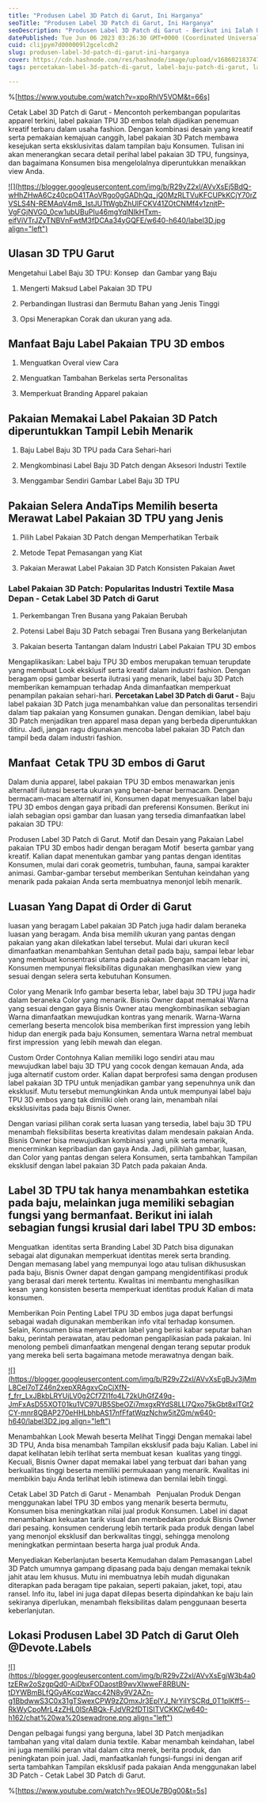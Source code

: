 ```yaml
---
title: "Produsen Label 3D Patch di Garut, Ini Harganya"
seoTitle: "Produsen Label 3D Patch di Garut, Ini Harganya"
seoDescription: "Produsen Label 3D Patch di Garut - Berikut ini Ialah Ulasan dengan lengkap yang kami Ulas tentang Jasa Produsen Label 3D Patch di Garut"
datePublished: Tue Jun 06 2023 03:26:30 GMT+0000 (Coordinated Universal Time)
cuid: clijpym7d000009l2gcelcdh2
slug: produsen-label-3d-patch-di-garut-ini-harganya
cover: https://cdn.hashnode.com/res/hashnode/image/upload/v1686021837474/8f662a5c-609d-4179-beaf-ea7b4b64d97d.jpeg
tags: percetakan-label-3d-patch-di-garut, label-baju-patch-di-garut, label-baju-jersey-garut

---
```


%[https://www.youtube.com/watch?v=xpoRhlV5VOM&t=66s] 

Cetak Label 3D Patch di Garut - Mencontoh perkembangan popularitas apparel terkini, label pakaian TPU 3D embos telah dijadikan penemuan kreatif terbaru dalam usaha fashion. Dengan kombinasi desain yang kreatif serta pemakaian kemajuan canggih, label pakaian 3D Patch membawa kesejukan serta eksklusivitas dalam tampilan baju Konsumen. Tulisan ini akan menerangkan secara detail perihal label pakaian 3D TPU, fungsinya, dan bagaimana Konsumen bisa mengelolalnya diperuntukkan menaikkan view Anda.

[![](https://blogger.googleusercontent.com/img/b/R29vZ2xl/AVvXsEj5BdQ-wHhZHwA6Cz40cpO41TAoVRgo0gGADhQq_jQ0MzRLTVuKFCUPkKCjY70rZVSLS4N-REMAqV4m8_IstJUTtWgbZhUlFCKV41ZOtCNMf4v1znjtP-VgFGjNVG0_0cw1ubUBuPIu46mgYqlNIkHTxm-eifViVTrJZyTNBVnFwtM3fDCAa34yGQFE/w640-h640/label3D.jpg align="left")](https://blogger.googleusercontent.com/img/b/R29vZ2xl/AVvXsEj5BdQ-wHhZHwA6Cz40cpO41TAoVRgo0gGADhQq_jQ0MzRLTVuKFCUPkKCjY70rZVSLS4N-REMAqV4m8_IstJUTtWgbZhUlFCKV41ZOtCNMf4v1znjtP-VgFGjNVG0_0cw1ubUBuPIu46mgYqlNIkHTxm-eifViVTrJZyTNBVnFwtM3fDCAa34yGQFE/s900/label3D.jpg)

## Ulasan 3D TPU Garut

Mengetahui Label Baju 3D TPU: Konsep  dan Gambar yang Baju

1. Mengerti Maksud Label Pakaian 3D TPU
    
2. Perbandingan Ilustrasi dan Bermutu Bahan yang Jenis Tinggi
    
3. Opsi Menerapkan Corak dan ukuran yang ada.
    

## Manfaat Baju Label Pakaian TPU 3D embos

1. Menguatkan Overal view Cara
    
2. Menguatkan Tambahan Berkelas serta Personalitas
    
3. Memperkuat Branding Apparel pakaian
    

## Pakaian Memakai Label Pakaian 3D Patch diperuntukkan Tampil Lebih Menarik

1. Baju Label Baju 3D TPU pada Cara Sehari-hari
    
2. Mengkombinasi Label Baju 3D Patch dengan Aksesori Industri Textile
    
3. Menggambar Sendiri Gambar Label Baju 3D TPU
    

## Pakaian Selera AndaTips Memilih beserta Merawat Label Pakaian 3D TPU yang Jenis

1. Pilih Label Pakaian 3D Patch dengan Memperhatikan Terbaik
    
2. Metode Tepat Pemasangan yang Kiat
    
3. Pakaian Merawat Label Pakaian 3D Patch Konsisten Pakaian Awet
    

### Label Pakaian 3D Patch: Popularitas Industri Textile Masa Depan - Cetak Label 3D Patch di Garut

1. Perkembangan Tren Busana yang Pakaian Berubah
    
2. Potensi Label Baju 3D Patch sebagai Tren Busana yang Berkelanjutan
    
3. Pakaian beserta Tantangan dalam Industri Label Pakaian TPU 3D embos
    

Mengaplikasikan: Label baju TPU 3D embos merupakan temuan terupdate yang membuat Look eksklusif serta kreatif dalam industri fashion. Dengan beragam opsi gambar beserta ilutrasi yang menarik, label baju 3D Patch memberikan kemampuan terhadap Anda dimanfaatkan memperkuat penampilan pakaian sehari-hari. **Percetakan Label 3D Patch di Garut -** Baju label pakaian 3D Patch juga menambahkan value dan personalitas tersendiri dalam tiap pakaian yang Konsumen gunakan. Dengan demikian, label baju 3D Patch menjadikan tren apparel masa depan yang berbeda diperuntukkan ditiru. Jadi, jangan ragu digunakan mencoba label pakaian 3D Patch dan tampil beda dalam industri fashion.

## Manfaat  Cetak TPU 3D embos di Garut

Dalam dunia apparel, label pakaian TPU 3D embos menawarkan jenis alternatif ilutrasi beserta ukuran yang benar-benar bermacam. Dengan bermacam-macam alternatif ini, Konsumen dapat menyesuaikan label baju TPU 3D embos dengan gaya pribadi dan preferensi Konsumen. Berikut ini ialah sebagian opsi gambar dan luasan yang tersedia dimanfaatkan label pakaian 3D TPU:

Produsen Label 3D Patch di Garut. Motif dan Desain yang Pakaian Label pakaian TPU 3D embos hadir dengan beragam Motif  beserta gambar yang kreatif. Kalian dapat menentukan gambar yang pantas dengan identitas Konsumen, mulai dari corak geometris, tumbuhan, fauna, sampai karakter animasi. Gambar-gambar tersebut memberikan Sentuhan keindahan yang menarik pada pakaian Anda serta membuatnya menonjol lebih menarik.

## Luasan Yang Dapat di Order di Garut

luasan yang beragam Label pakaian 3D Patch juga hadir dalam beraneka luasan yang beragam. Anda bisa memilih ukuran yang pantas dengan pakaian yang akan dilekatkan label tersebut. Mulai dari ukuran kecil dimanfaatkan menambahkan Sentuhan detail pada baju, sampai lebar lebar yang membuat konsentrasi utama pada pakaian. Dengan macam lebar ini, Konsumen mempunyai fleksibilitas digunakan menghasilkan view  yang sesuai dengan selera serta kebutuhan Konsumen.

Color yang Menarik Info gambar beserta lebar, label baju 3D TPU juga hadir dalam beraneka Color yang menarik. Bisnis Owner dapat memakai Warna yang sesuai dengan gaya Bisnis Owner atau mengkombinasikan sebagian Warna dimanfaatkan mewujudkan kontras yang menarik. Warna-Warna cemerlang beserta mencolok bisa memberikan first impression yang lebih hidup dan energik pada baju Konsumen, sementara Warna netral membuat first impression  yang lebih mewah dan elegan.

Custom Order Contohnya Kalian memiliki logo sendiri atau mau mewujudkan label baju 3D TPU yang cocok dengan kemauan Anda, ada juga alternatif custom order. Kalian dapat berprofesi sama dengan produsen label pakaian 3D TPU untuk menjadikan gambar yang sepenuhnya unik dan eksklusif. Mutu tersebut memungkinkan Anda untuk mempunyai label baju TPU 3D embos yang tak dimiliki oleh orang lain, menambah nilai eksklusivitas pada baju Bisnis Owner.

Dengan variasi pilihan corak serta luasan yang tersedia, label baju 3D TPU menambah fleksibilitas beserta kreativitas dalam mendesain pakaian Anda. Bisnis Owner bisa mewujudkan kombinasi yang unik serta menarik, mencerminkan kepribadian dan gaya Anda. Jadi, pilihlah gambar, luasan, dan Color yang pantas dengan selera Konsumen, serta tambahkan Tampilan eksklusif dengan label pakaian 3D Patch pada pakaian Anda.

## Label 3D TPU tak hanya menambahkan estetika pada baju, melainkan juga memiliki sebagian fungsi yang bermanfaat. Berikut ini ialah sebagian fungsi krusial dari label TPU 3D embos:

Menguatkan  identitas serta Branding Label 3D Patch bisa digunakan sebagai alat digunakan memperkuat identitas merek serta branding. Dengan memasang label yang mempunyai logo atau tulisan dikhususkan pada baju, Bisnis Owner dapat dengan gampang mengidentifikasi produk yang berasal dari merek tertentu. Kwalitas ini membantu menghasilkan kesan  yang konsisten beserta memperkuat identitas produk Kalian di mata konsumen.

Memberikan Poin Penting Label TPU 3D embos juga dapat berfungsi sebagai wadah digunakan memberikan info vital terhadap konsumen. Selain, Konsumen bisa menyertakan label yang berisi kabar seputar bahan baku, perintah perawatan, atau pedoman pengaplikasian pada pakaian. Ini menolong pembeli dimanfaatkan mengenal dengan terang seputar produk yang mereka beli serta bagaimana metode merawatnya dengan baik.

[![](https://blogger.googleusercontent.com/img/b/R29vZ2xl/AVvXsEgBJv3jMmL8CeI7oTZ46n2xepXRAgxvCpCjXfN-f_frr_LxJBkbLRYUjLV0g2Cf7Zl1fo4L72kUhGfZ49q-JmFxAsD55XOT01ku1VC97UB5SbeOZi7mxgxRYdS8LLl7Qxo75kGbt8xlTGt2CY-mnr8QBAP270eHHLbhbAS17nfFfatWqzNchw5itZGm/w640-h640/label3D2.jpg align="left")](https://blogger.googleusercontent.com/img/b/R29vZ2xl/AVvXsEgBJv3jMmL8CeI7oTZ46n2xepXRAgxvCpCjXfN-f_frr_LxJBkbLRYUjLV0g2Cf7Zl1fo4L72kUhGfZ49q-JmFxAsD55XOT01ku1VC97UB5SbeOZi7mxgxRYdS8LLl7Qxo75kGbt8xlTGt2CY-mnr8QBAP270eHHLbhbAS17nfFfatWqzNchw5itZGm/s900/label3D2.jpg)

Menambahkan Look Mewah beserta Melihat Tinggi Dengan memakai label 3D TPU, Anda bisa menambah Tampilan eksklusif pada baju Kalian. Label ini dapat kelihatan lebih terlihat serta membuat kesan  kualitas yang tinggi. Kecuali, Bisnis Owner dapat memakai label yang terbuat dari bahan yang berkualitas tinggi beserta memiliki permukaaan yang menarik. Kwalitas ini membikin baju Anda terlihat lebih istimewa dan bernilai lebih tinggi.

Cetak Label 3D Patch di Garut - Menambah   Penjualan Produk Dengan menggunakan label TPU 3D embos yang menarik beserta bermutu, Konsumen bisa meningkatkan nilai jual produk Konsumen. Label ini dapat menambahkan kekuatan tarik visual dan membedakan produk Bisnis Owner dari pesaing. konsumen cenderung lebih tertarik pada produk dengan label yang menonjol eksklusif dan berkwalitas tinggi, sehingga menolong meningkatkan permintaan beserta harga jual produk Anda.

Menyediakan Keberlanjutan beserta Kemudahan dalam Pemasangan Label 3D Patch umumnya gampang dipasang pada baju dengan memakai teknik jahit atau lem khusus. Mutu ini membuatnya lebih mudah digunakan diterapkan pada beragam tipe pakaian, seperti pakaian, jaket, topi, atau ransel. Info itu, label ini juga dapat dilepas beserta dipindahkan ke baju lain sekiranya diperlukan, menambah fleksibilitas dalam penggunaan beserta keberlanjutan.

## Lokasi Produsen Label 3D Patch di Garut Oleh @Devote.Labels

[![](https://blogger.googleusercontent.com/img/b/R29vZ2xl/AVvXsEgjW3b4a0tzERw2oSzgpQd0-AiDbxFODaostB9wvXIwweF8RBUN-tDYWBmBLfQGyAKcqzWacc42N8y9V2AZn-g1BbdwwS3C0x31gTSwexCPW9zZOmxJr3EplYJ_NrYiIYSCRd_0T1plKff5--RkWyCpoMrL4zZHL0ISrABQk-FJdVR2fDTISITVCKKC/w640-h162/chat%20wa%20sewadrone.png align="left")](https://wa.me/+6287838865004?text=Permisi%2C%20kak%20mau%20nanya%20tentang%20label%2C%20dapat%20informasi%20dari%20devotelabels.web.id)

Dengan pelbagai fungsi yang berguna, label 3D Patch menjadikan tambahan yang vital dalam dunia textile. Kabar menambah keindahan, label ini juga memiliki peran vital dalam citra merek, berita produk, dan peningkatan poin jual. Jadi, manfaatkanlah fungsi-fungsi ini dengan arif serta tambahkan Tampilan eksklusif pada pakaian Anda menggunakan label 3D Patch - Cetak Label 3D Patch di Garut.

%[https://www.youtube.com/watch?v=9EOUe7B0g00&t=5s]